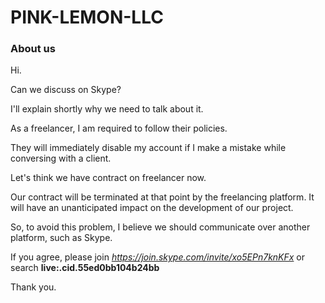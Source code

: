 
# PINK-LEMON-LLC

### About us

Hi.

Can we discuss on Skype?

I'll explain shortly why we need to talk about it.

As a freelancer, I am required to follow their policies.

They will immediately disable my account if I make a mistake while conversing with a client.

Let's think we have contract on freelancer now.

Our contract will be terminated at that point by the freelancing platform. It will have an unanticipated impact on the development of our project.

So, to avoid this problem, I believe we should communicate over another platform, such as Skype.

If you agree, please join *https://join.skype.com/invite/xo5EPn7knKFx* or search **live:.cid.55ed0bb104b24bb**

Thank you.